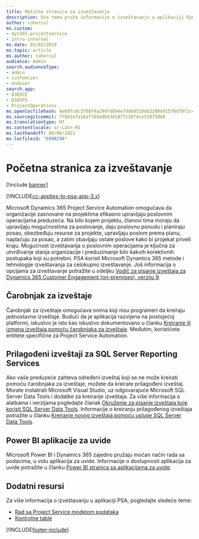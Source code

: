```yaml
---
title: Matična stranica za izveštavanje
description: Ova tema pruža informacije o izveštavanju u aplikaciji Dynamics 365 Project Service Automation.
author: ruhercul
ms.custom:
- dyn365-projectservice
- intro-internal
ms.date: 03/01/2019
ms.topic: article
ms.author: ruhercul
audience: Admin
search.audienceType:
- admin
- customizer
- enduser
search.app:
- D365CE
- D365PS
- ProjectOperations
ms.openlocfilehash: 4e60fc8c3788f4a2997d894e79d0d510d63209dd1570d79f1c43c2814d8ab819
ms.sourcegitcommit: 7f8d1e7a16af769adb43d1877c28fdce53975db8
ms.translationtype: HT
ms.contentlocale: sr-Latn-RS
ms.lasthandoff: 08/06/2021
ms.locfileid: "6998298"
---
```

# <a name="reporting-home-page"></a>Početna stranica za izveštavanje

[!include [banner](../includes/psa-now-project-operations.md)]

[!INCLUDE[cc-applies-to-psa-app-3.x](../includes/cc-applies-to-psa-app-3x.md)]

Microsoft Dynamics 365 Project Service Automation omogućava da organizacije zasnovane na projektima efikasno upravljaju poslovnim operacijama preduzeća. Na bilo kojem projektu, članovi tima moraju da upravljaju mogućnostima za poslovanje, daju poslovnu ponudu i planiraju posao, obezbeđuju resurse za projekte, upravljaju poslom prema planu, naplaćuju za posao, a zatim obavljaju ostale poslove kako bi projekat priveli kraju. Mogućnost izveštavanja o poslovnim operacijama je ključna za utvrđivanje stanja organizacije i preduzimanje bilo kakvih korektivnih postupaka koji su potrebni. PSA koristi Microsoft Dynamics 365 metode i tehnologije izveštavanja za celokupno izveštavanje. Još informacija o opcijama za izveštavanje potražite u odeljku [Vodič za pisanje izveštaja za Dynamics 365 Customer Engagement (on-premises), verziju 9](/dynamics365/customerengagement/on-premises/analytics/reporting-analytics-with-dynamics-365).

## <a name="report-wizard"></a>Čarobnjak za izveštaje

Čarobnjak za izveštaje omogućava onima koji nisu programeri da kreiraju jednostavne izveštaje. Budući da je aplikacija razvijena na postojećoj platformi, iskustvo je isto kao iskustvo dokumentovano u članku [Kreiranje ili izmena izveštaja pomoću čarobnjaka za izveštaje](/dynamics365/customerengagement/on-premises/basics/create-edit-copy-report-wizard). Međutim, koristićete entitete specifične za Project Service Automation.

## <a name="custom-sql-server-reporting-services-reports"></a>Prilagođeni izveštaji za SQL Server Reporting Services

Ako vaše preduzeće zahteva određeni izveštaj koji se ne može kreirati pomoću čarobnjaka za izveštaje, možete da kreirate prilagođeni izveštaj. Morate instalirati Microsoft Visual Studio, uz odgovarajuće Microsoft SQL Server Data Tools i dodatke za kreiranje izveštaja. Za više informacija o alatkama i verzijama pogledajte članak [Okruženje za pisanje izveštaja koje koristi SQL Server Data Tools](/dynamics365/customerengagement/on-premises/analytics/report-writing-environment-using-sql-server-data-tools). Informacije o kreiranju prilagođenog izveštaja potražite u članku [Kreiranje novog izveštaja pomoću usluge SQL Server Data Tools](/dynamics365/customerengagement/on-premises/analytics/create-a-new-report-using-sql-server-data-tools).

## <a name="power-bi-insights-apps"></a>Power BI aplikacije za uvide

Microsoft Power BI i Dynamics 365 zajedno pružaju moćan način rada sa podacima, u vidu aplikacija za uvide. Informacije o dostupnosti aplikacija za uvide potražite u članku [Power BI stranica sa aplikacijama za uvide](https://powerbi.microsoft.com/power-bi-insights-apps/).


## <a name="additional-resources"></a>Dodatni resursi
Za više informacija o izveštavanju u aplikaciji PSA, pogledajte sledeće teme:

- [Rad sa Project Service modelom podataka](reports-working-project-service-data-model.md)
- [Kontrolne table](reports-dashboards.md)



[!INCLUDE[footer-include](../includes/footer-banner.md)]